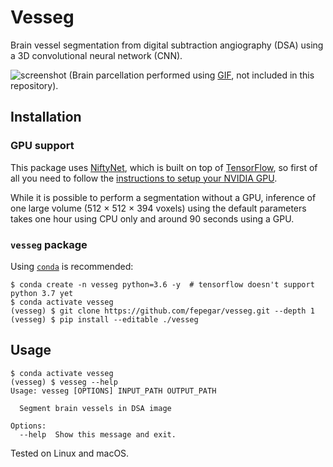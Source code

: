 # Vesseg

Brain vessel segmentation from digital subtraction angiography (DSA) using a 3D convolutional neural network (CNN).

![screenshot](screenshots/slicer.gif)
(Brain parcellation performed using [GIF](https://spiral.imperial.ac.uk/bitstream/10044/1/30755/4/07086081.pdf), not included in this repository).

## Installation

### GPU support

This package uses [NiftyNet](http://www.niftynet.io/), which is built on top of [TensorFlow](https://www.tensorflow.org/), so first of all you need to follow the [instructions to setup your NVIDIA GPU](https://www.tensorflow.org/install/gpu).

While it is possible to perform a segmentation without a GPU, inference of one large volume (512 × 512 × 394 voxels) using the default parameters takes one hour using CPU only and around 90 seconds using a GPU.

### `vesseg` package

Using [`conda`](https://conda.io/docs/) is recommended:

```shell
$ conda create -n vesseg python=3.6 -y  # tensorflow doesn't support python 3.7 yet
$ conda activate vesseg
(vesseg) $ git clone https://github.com/fepegar/vesseg.git --depth 1
(vesseg) $ pip install --editable ./vesseg
```

## Usage

```shell
$ conda activate vesseg
(vesseg) $ vesseg --help
Usage: vesseg [OPTIONS] INPUT_PATH OUTPUT_PATH

  Segment brain vessels in DSA image

Options:
  --help  Show this message and exit.
```

Tested on Linux and macOS.
